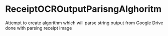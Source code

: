 # ReceiptOCROutputParisngAlghoritm
Attempt to create algorithm which will parse string output from Google Drive done with parsing receipt image
